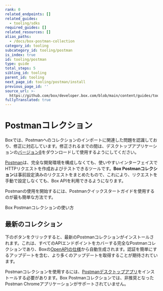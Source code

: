 ```yaml
---
rank: 0
related_endpoints: []
related_guides:
  - tooling/sdks
required_guides: []
related_resources: []
alias_paths:
  - /docs/box-postman-collection
category_id: tooling
subcategory_id: tooling/postman
is_index: true
id: tooling/postman
type: guide
total_steps: 5
sibling_id: tooling
parent_id: tooling
next_page_id: tooling/postman/install
previous_page_id: ''
source_url: >-
  https://github.com/box/developer.box.com/blob/main/content/guides/tooling/postman/index.md
fullyTranslated: true
---
```

# Postmanコレクション

<Message type="danger">

Boxでは、Postmanへのコレクションのインポートに関連した問題を認識しており、修正に対応しています。修正されるまでの間は、デスクトップアプリケーションの[バージョン8][v8]をダウンロードして使用するようにしてください。

</Message>

[Postman][postman]は、完全な開発環境を構成しなくても、使いやすいインターフェイスでHTTPリクエストを作成およびテストできるツールです。**Box Postmanコレクション**は事前設定済みのリクエストをまとめたもので、これにより、リクエストを手動で設定しなくても、Box APIを利用できるようになります。

Postmanの使用を開始するには、Postmanクイックスタートガイドを使用するのが最も簡単な方法です。

<CTA to="g://tooling/postman/quick-start">

Box Postmanコレクションの使い方

</CTA>

## 最新のコレクション

下のボタンをクリックすると、最新のPostmanコレクションがインストールされます。これは、すべてのAPIエンドポイントをカバーする完全なPostmanコレクションであり、Boxの[OpenAPIの仕様][openapi]から自動生成されます。認証を簡単にするアップデートを含む、より多くのアップデートを取得することが期待されています。

<Postman anonymous>

</Postman>

<Message warning>

Postmanコレクションを使用するには、[Postmanデスクトップアプリ][postman]をインストールする必要があります。Box Postmanコレクションでは、非推奨となったPostman Chromeアプリケーションがサポートされていません。

</Mesage>

[postman]: https://postman.com

[legacy]: https://www.postman.com/collections/768279fde466dffc5511

[openapi]: https://github.com/box/box-openapi

[v8]: https://learning.postman.com/docs/administration/upgrading/#downloading-postman-v8
